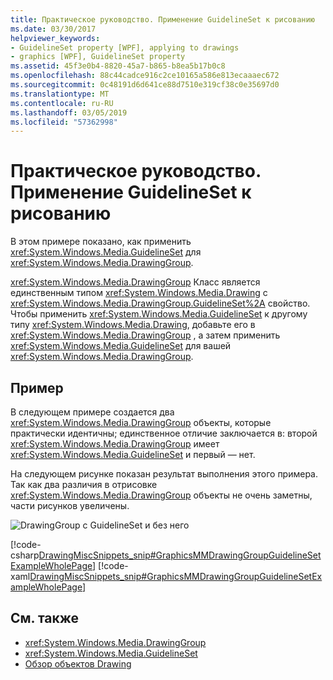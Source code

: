 ```yaml
---
title: Практическое руководство. Применение GuidelineSet к рисованию
ms.date: 03/30/2017
helpviewer_keywords:
- GuidelineSet property [WPF], applying to drawings
- graphics [WPF], GuidelineSet property
ms.assetid: 45f3e0b4-8820-45a7-b865-b8ea5b17b0c8
ms.openlocfilehash: 88c44cadce916c2ce10165a586e813ecaaaec672
ms.sourcegitcommit: 0c48191d6d641ce88d7510e319cf38c0e35697d0
ms.translationtype: MT
ms.contentlocale: ru-RU
ms.lasthandoff: 03/05/2019
ms.locfileid: "57362998"
---
```

# <a name="how-to-apply-a-guidelineset-to-a-drawing"></a>Практическое руководство. Применение GuidelineSet к рисованию
В этом примере показано, как применить <xref:System.Windows.Media.GuidelineSet> для <xref:System.Windows.Media.DrawingGroup>.  
  
 <xref:System.Windows.Media.DrawingGroup> Класс является единственным типом <xref:System.Windows.Media.Drawing> с <xref:System.Windows.Media.DrawingGroup.GuidelineSet%2A> свойство. Чтобы применить <xref:System.Windows.Media.GuidelineSet> к другому типу <xref:System.Windows.Media.Drawing>, добавьте его в <xref:System.Windows.Media.DrawingGroup> , а затем применить <xref:System.Windows.Media.GuidelineSet> для вашей <xref:System.Windows.Media.DrawingGroup>.  
  
## <a name="example"></a>Пример  
 В следующем примере создается два <xref:System.Windows.Media.DrawingGroup> объекты, которые практически идентичны; единственное отличие заключается в: второй <xref:System.Windows.Media.DrawingGroup> имеет <xref:System.Windows.Media.GuidelineSet> и первый — нет.  
  
 На следующем рисунке показан результат выполнения этого примера. Так как два различия в отрисовке <xref:System.Windows.Media.DrawingGroup> объекты не очень заметны, части рисунков увеличены.  
  
 ![DrawingGroup c GuidelineSet и без него ](./media/graphicsmm-drawinggroup-guidelineset.png "graphicsmm_drawinggroup_guidelineset")  
  
 [!code-csharp[DrawingMiscSnippets_snip#GraphicsMMDrawingGroupGuidelineSetExampleWholePage](~/samples/snippets/csharp/VS_Snippets_Wpf/DrawingMiscSnippets_snip/CSharp/DrawingGroupGuidelineSetExample.cs#graphicsmmdrawinggroupguidelinesetexamplewholepage)]
 [!code-xaml[DrawingMiscSnippets_snip#GraphicsMMDrawingGroupGuidelineSetExampleWholePage](~/samples/snippets/xaml/VS_Snippets_Wpf/DrawingMiscSnippets_snip/XAML/DrawingGroupGuidelineSetExample.xaml#graphicsmmdrawinggroupguidelinesetexamplewholepage)]  
  
## <a name="see-also"></a>См. также
- <xref:System.Windows.Media.DrawingGroup>
- <xref:System.Windows.Media.GuidelineSet>
- [Обзор объектов Drawing](drawing-objects-overview.md)
